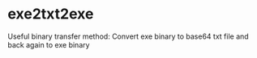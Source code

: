 # exe2txt2exe
Useful binary transfer method: Convert exe binary to base64 txt file and back again to exe binary
